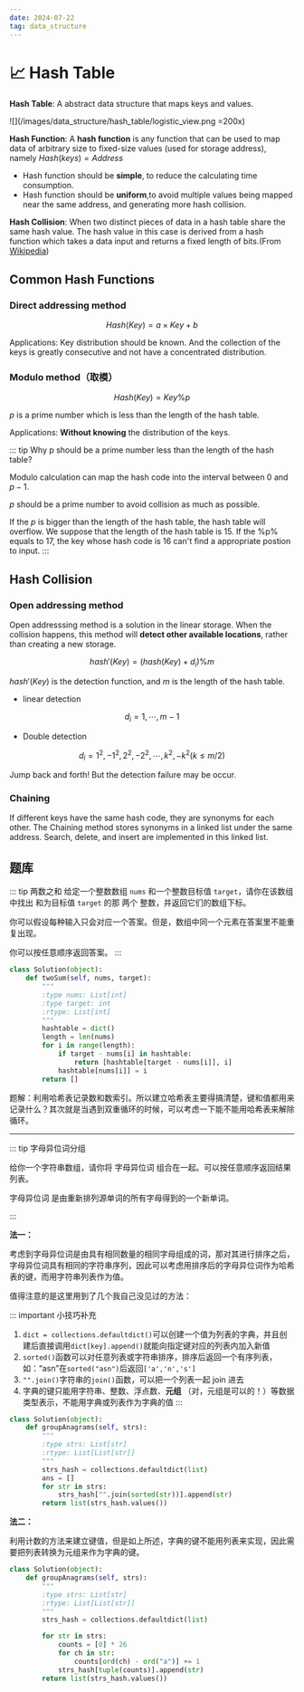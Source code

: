 ```yaml
---
date: 2024-07-22
tag: data_structure
---
```


# 📈 Hash Table

**Hash Table**: A abstract data structure that maps keys and values.

![](/images/data_structure/hash_table/logistic_view.png =200x)

**Hash Function**: A **hash function** is any function that can be used to map data of arbitrary size to fixed-size values (used for storage address), namely $Hash(keys)=Address$

- Hash function should be **simple**, to reduce the calculating time consumption.
- Hash function should be **uniform**,to avoid multiple values being mapped near the same address, and generating more hash collision.

**Hash Collision**: When two distinct pieces of data in a hash table share the same hash value. The hash value in this case is derived from a hash function which takes a data input and returns a fixed length of bits.(From [Wikipedia](https://en.wikipedia.org/wiki/Hash_collision))

## Common Hash Functions

### Direct addressing method

$$Hash(Key) = a\times Key + b$$

Applications: Key distribution should be known. And the collection of the keys is greatly consecutive and not have a concentrated distribution.

### Modulo method（取模）

$$Hash(Key) = Key \% p$$

$p$ is a prime number which is less than the length of the hash table.

Applications: **Without knowing** the distribution of the keys.

::: tip Why p should be a prime number less than the length of the hash table?

Modulo calculation can map the hash code into the interval between 0 and $p-1$.

$p$ should be a prime number to avoid collision as much as possible.

If the $p$ is bigger than the length of the hash table, the hash table will overflow. We suppose that the length of the hash table is 15. If the %p% equals to 17, the key whose hash code is 16 can't find a appropriate postion to input.
:::

## Hash Collision

### Open addressing method

Open addresssing method is a solution in the linear storage. When the collision happens, this method will **detect other available locations**, rather than creating a new storage.

$$hash'(Key) = (hash(Key)+d_i)\% m$$

$hash'(Key)$ is the detection function, and $m$ is the length of the hash table.

- linear detection

$$d_i = 1,\cdots, m-1$$

- Double detection

$$d_i = 1^2, -1^2, 2^2, -2^2, \cdots, k^2, -k^2(k\le m/2)$$

Jump back and forth! But the detection failure may be occur.

### Chaining

If different keys have the same hash code, they are synonyms for each other. The Chaining method stores synonyms in a linked list under the same address. Search, delete, and insert are implemented in this linked list.

## 题库

::: tip 两数之和
给定一个整数数组 `nums` 和一个整数目标值 `target`，请你在该数组中找出 和为目标值 `target` 的那 两个 整数，并返回它们的数组下标。

你可以假设每种输入只会对应一个答案。但是，数组中同一个元素在答案里不能重复出现。

你可以按任意顺序返回答案。
:::

```python
class Solution(object):
    def twoSum(self, nums, target):
        """
        :type nums: List[int]
        :type target: int
        :rtype: List[int]
        """
        hashtable = dict()
        length = len(nums)
        for i in range(length):
            if target - nums[i] in hashtable:
                return [hashtable[target - nums[i]], i]
            hashtable[nums[i]] = i
        return []
```

题解：利用哈希表记录数和数索引。所以建立哈希表主要得搞清楚，键和值都用来记录什么？其次就是当遇到双重循环的时候，可以考虑一下能不能用哈希表来解除循环。

---

::: tip 字母异位词分组

给你一个字符串数组，请你将 字母异位词 组合在一起。可以按任意顺序返回结果列表。

字母异位词 是由重新排列源单词的所有字母得到的一个新单词。

:::

**法一：**

考虑到字母异位词是由具有相同数量的相同字母组成的词，那对其进行排序之后，字母异位词具有相同的字符串序列，因此可以考虑用排序后的字母异位词作为哈希表的键，而用字符串列表作为值。

值得注意的是这里用到了几个我自己没见过的方法：

::: important 小技巧补充
1. `dict = collections.defaultdict()`可以创建一个值为列表的字典，并且创建后直接调用`dict[key].append()`就能向指定键对应的列表内加入新值
2. `sorted()`函数可以对任意列表或字符串排序，排序后返回一个有序列表，如：“asn”在`sorted("asn")`后返回`['a','n','s']`
3. `"".join()`字符串的`join()`函数，可以把一个列表一起 join 进去
4. 字典的键只能用字符串、整数、浮点数、**元组** （对，元组是可以的！）等数据类型表示，不能用字典或列表作为字典的值
:::

```python
class Solution(object):
    def groupAnagrams(self, strs):
        """
        :type strs: List[str]
        :rtype: List[List[str]]
        """
        strs_hash = collections.defaultdict(list)
        ans = []
        for str in strs:
            strs_hash["".join(sorted(str))].append(str)
        return list(strs_hash.values())
```

**法二：**

利用计数的方法来建立键值，但是如上所述，字典的键不能用列表来实现，因此需要把列表转换为元组来作为字典的键。

```python
class Solution(object):
    def groupAnagrams(self, strs):
        """
        :type strs: List[str]
        :rtype: List[List[str]]
        """
        strs_hash = collections.defaultdict(list)

        for str in strs:
            counts = [0] * 26
            for ch in str:
                counts[ord(ch) - ord("a")] += 1
            strs_hash[tuple(counts)].append(str)
        return list(strs_hash.values())
```

